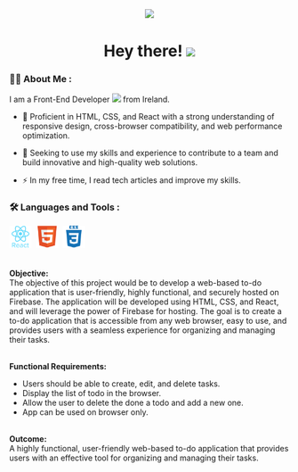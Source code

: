 <div id="header" align="center">
  <img src="https://media.giphy.com/media/M9gbBd9nbDrOTu1Mqx/giphy.gif" width="100"/>
 <h1>
   Hey there!
  <img src="https://media.giphy.com/media/hvRJCLFzcasrR4ia7z/giphy.gif" width="30px"/>
</h1>
</div>

### :man_technologist: About Me :
I am a Front-End Developer <img src="https://media.giphy.com/media/WUlplcMpOCEmTGBtBW/giphy.gif" width="35"> from Ireland.

- :telescope: Proficient in HTML, CSS, and React with a strong understanding of responsive design, cross-browser compatibility, and web performance optimization. 

- :seedling: Seeking to use my skills and experience to contribute to a team and build innovative and high-quality web solutions.

- :zap: In my free time, I read tech articles and improve my skills.

### :hammer_and_wrench: Languages and Tools :
<div>
  <img src="https://github.com/devicons/devicon/blob/master/icons/react/react-original-wordmark.svg" title="React" alt="React" width="40" height="40"/>&nbsp;
  <img src="https://github.com/devicons/devicon/blob/master/icons/html5/html5-original.svg" title="HTML5" alt="HTML" width="40" height="40"/>&nbsp;
  <img src="https://github.com/devicons/devicon/blob/master/icons/css3/css3-plain-wordmark.svg"  title="CSS3" alt="CSS" width="40" height="40"/>&nbsp;
</div>
<div><br><br>
<b>Objective:</b><br> The objective of this project would be to develop a web-based to-do application that is user-friendly, highly functional, and securely hosted on Firebase. The application will be developed using HTML, CSS, and React, and will leverage the power of Firebase for hosting. The goal is to create a to-do application that is accessible from any web browser, easy to use, and provides users with a seamless experience for organizing and managing their tasks.
<br><br>

<b>Functional Requirements:</b>
* Users should be able to create, edit, and delete tasks.
* Display the list of todo in the browser.
* Allow the user to delete the done a todo and add a new one.
* App can be used on browser only.

<br>
<b>Outcome:</b><br>A highly functional, user-friendly web-based to-do application that provides users with an effective tool for organizing and managing their tasks.
</div>
